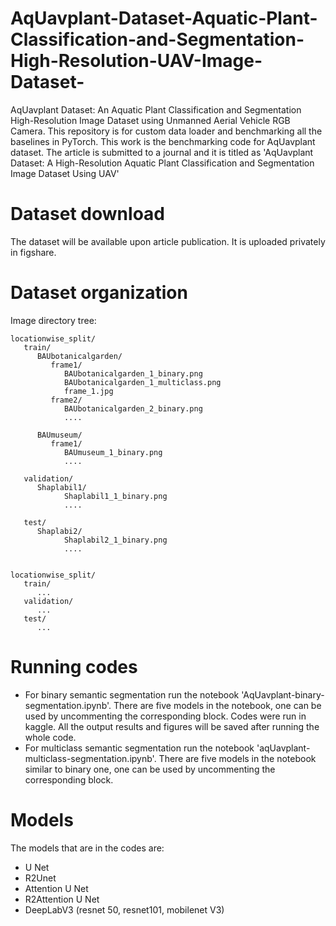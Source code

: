 # AqUavplant-Dataset-Aquatic-Plant-Classification-and-Segmentation-High-Resolution-UAV-Image-Dataset-
AqUavplant Dataset: An Aquatic Plant Classification and Segmentation High-Resolution Image Dataset using Unmanned Aerial Vehicle RGB Camera. This repository is for custom data loader and benchmarking all the baselines in PyTorch.
This work is the benchmarking code for AqUavplant dataset. The article is submitted to a journal and it is titled as 'AqUavplant Dataset: A High-Resolution Aquatic Plant Classification and Segmentation Image Dataset Using UAV'

# Dataset download
The dataset will be available upon article publication. It is uploaded privately in figshare.

# Dataset organization

Image directory tree:
```
locationwise_split/
   train/
      BAUbotanicalgarden/
         frame1/
            BAUbotanicalgarden_1_binary.png
            BAUbotanicalgarden_1_multiclass.png
            frame_1.jpg
         frame2/
            BAUbotanicalgarden_2_binary.png
            ....

      BAUmuseum/
         frame1/
            BAUmuseum_1_binary.png
            ....

   validation/
      Shaplabil1/
            Shaplabil1_1_binary.png
            ....

   test/
      Shaplabi2/
            Shaplabil2_1_binary.png
            ....


locationwise_split/
   train/
      ...
   validation/
      ...
   test/
      ...

```

# Running codes
* For binary semantic segmentation run the notebook 'AqUavplant-binary-segmentation.ipynb'. There are five models in the notebook, one can be used by uncommenting the corresponding block. Codes were run in kaggle. All the output results and figures will be saved after running the whole code.
* For multiclass semantic segmentation run the notebook 'aqUavplant-multiclass-segmentation.ipynb'. There are five models in the notebook similar to binary one, one can be used by uncommenting the corresponding block.

# Models 
The models that are in the codes are:
* U Net
* R2Unet
* Attention U Net
* R2Attention U Net
* DeepLabV3 (resnet 50, resnet101, mobilenet V3)

